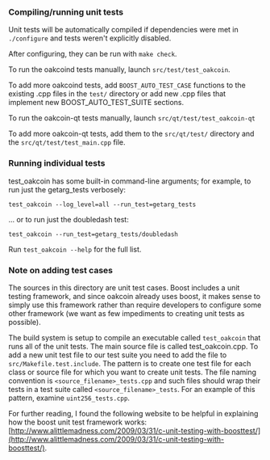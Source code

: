 ### Compiling/running unit tests

Unit tests will be automatically compiled if dependencies were met in `./configure`
and tests weren't explicitly disabled.

After configuring, they can be run with `make check`.

To run the oakcoind tests manually, launch `src/test/test_oakcoin`.

To add more oakcoind tests, add `BOOST_AUTO_TEST_CASE` functions to the existing
.cpp files in the `test/` directory or add new .cpp files that
implement new BOOST_AUTO_TEST_SUITE sections.

To run the oakcoin-qt tests manually, launch `src/qt/test/test_oakcoin-qt`

To add more oakcoin-qt tests, add them to the `src/qt/test/` directory and
the `src/qt/test/test_main.cpp` file.

### Running individual tests

test_oakcoin has some built-in command-line arguments; for
example, to run just the getarg_tests verbosely:

    test_oakcoin --log_level=all --run_test=getarg_tests

... or to run just the doubledash test:

    test_oakcoin --run_test=getarg_tests/doubledash

Run `test_oakcoin --help` for the full list.

### Note on adding test cases

The sources in this directory are unit test cases.  Boost includes a
unit testing framework, and since oakcoin already uses boost, it makes
sense to simply use this framework rather than require developers to
configure some other framework (we want as few impediments to creating
unit tests as possible).

The build system is setup to compile an executable called `test_oakcoin`
that runs all of the unit tests.  The main source file is called
test_oakcoin.cpp. To add a new unit test file to our test suite you need 
to add the file to `src/Makefile.test.include`. The pattern is to create 
one test file for each class or source file for which you want to create 
unit tests.  The file naming convention is `<source_filename>_tests.cpp` 
and such files should wrap their tests in a test suite 
called `<source_filename>_tests`. For an example of this pattern, 
examine `uint256_tests.cpp`.

For further reading, I found the following website to be helpful in
explaining how the boost unit test framework works:
[http://www.alittlemadness.com/2009/03/31/c-unit-testing-with-boosttest/](http://www.alittlemadness.com/2009/03/31/c-unit-testing-with-boosttest/).
